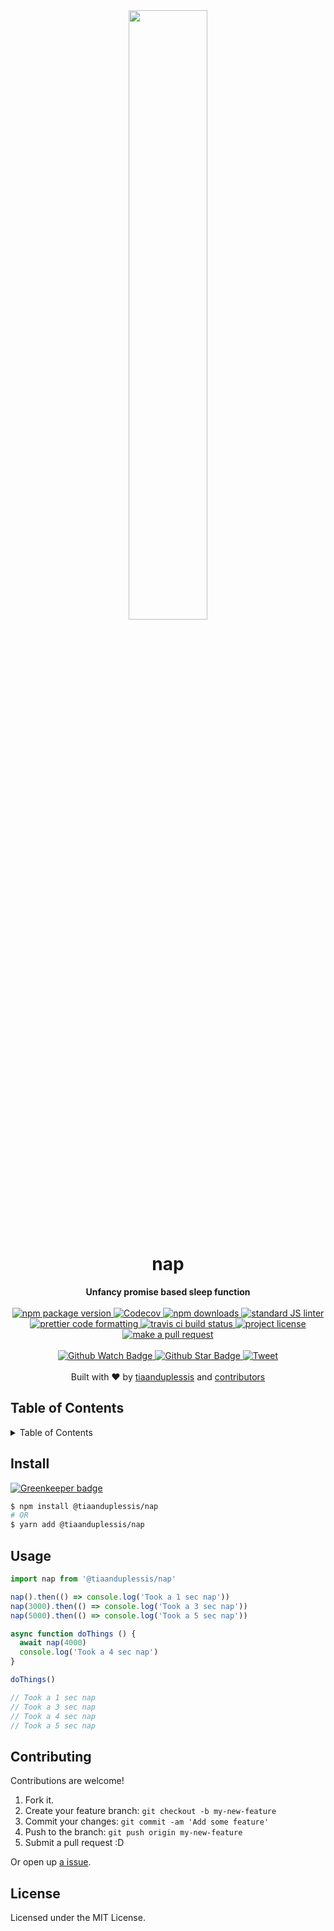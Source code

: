 
<div align="center">
  <img width="50%" src="https://www.askideas.com/media/36/You-Will-Go-To-Sleep-Or-I-Will-Put-To-Sleep-Funny-Meme-Image.jpg" alt=""/>
</div>
<h1 align="center">nap</h1>
<div align="center">
  <strong>Unfancy promise based sleep function</strong>
</div>
<br>
<div align="center">
  <a href="https://npmjs.org/package/@tiaanduplessis/nap">
    <img src="https://img.shields.io/npm/v/@tiaanduplessis/nap.svg?style=flat-square" alt="npm package version" />
  </a>
  <a href="https://codecov.io/gh/tiaanduplessis/nap">
  <img src="https://codecov.io/gh/tiaanduplessis/nap/branch/master/graph/badge.svg" alt="Codecov" />
</a>
  <a href="https://npmjs.org/package/@tiaanduplessis/nap">
  <img src="https://img.shields.io/npm/dm/@tiaanduplessis/nap.svg?style=flat-square" alt="npm downloads" />
  </a>
  <a href="https://github.com/feross/standard">
    <img src="https://img.shields.io/badge/code%20style-standard-brightgreen.svg?style=flat-square" alt="standard JS linter" />
  </a>
  <a href="https://github.com/prettier/prettier">
    <img src="https://img.shields.io/badge/styled_with-prettier-ff69b4.svg?style=flat-square" alt="prettier code formatting" />
  </a>
  <a href="https://travis-ci.org/tiaanduplessis/nap">
    <img src="https://img.shields.io/travis/tiaanduplessis/nap.svg?style=flat-square" alt="travis ci build status" />
  </a>
  <a href="https://github.com/tiaanduplessis/nap/blob/master/LICENSE">
    <img src="https://img.shields.io/npm/l/@tiaanduplessis/nap.svg?style=flat-square" alt="project license" />
  </a>
  <a href="http://makeapullrequest.com">
    <img src="https://img.shields.io/badge/PRs-welcome-brightgreen.svg?style=flat-square" alt="make a pull request" />
  </a>
</div>
<br>
<div align="center">
  <a href="https://github.com/tiaanduplessis/nap/watchers">
    <img src="https://img.shields.io/github/watchers/tiaanduplessis/nap.svg?style=social" alt="Github Watch Badge" />
  </a>
  <a href="https://github.com/tiaanduplessis/nap/stargazers">
    <img src="https://img.shields.io/github/stars/tiaanduplessis/nap.svg?style=social" alt="Github Star Badge" />
  </a>
  <a href="https://twitter.com/intent/tweet?text=Check%20out%20nap!%20https://github.com/tiaanduplessis/nap%20%F0%9F%91%8D">
    <img src="https://img.shields.io/twitter/url/https/github.com/tiaanduplessis/nap.svg?style=social" alt="Tweet" />
  </a>
</div>
<br>
<div align="center">
  Built with ❤︎ by <a href="https://github.com/tiaanduplessis">tiaanduplessis</a> and <a href="https://github.com/tiaanduplessis/nap/contributors">contributors</a>
</div>

<h2>Table of Contents</h2>
<details>
  <summary>Table of Contents</summary>
  <li><a href="#install">Install</a></li>
  <li><a href="#usage">Usage</a></li>
  <li><a href="#contribute">Contribute</a></li>
  <li><a href="#license">License</a></li>
</details>

## Install

[![Greenkeeper badge](https://badges.greenkeeper.io/tiaanduplessis/nap.svg)](https://greenkeeper.io/)

```sh
$ npm install @tiaanduplessis/nap
# OR
$ yarn add @tiaanduplessis/nap
```

## Usage

```js
import nap from '@tiaanduplessis/nap'

nap().then(() => console.log('Took a 1 sec nap'))
nap(3000).then(() => console.log('Took a 3 sec nap'))
nap(5000).then(() => console.log('Took a 5 sec nap'))

async function doThings () {
  await nap(4000)
  console.log('Took a 4 sec nap')
}

doThings()

// Took a 1 sec nap
// Took a 3 sec nap
// Took a 4 sec nap
// Took a 5 sec nap
```

## Contributing

Contributions are welcome!

1. Fork it.
2. Create your feature branch: `git checkout -b my-new-feature`
3. Commit your changes: `git commit -am 'Add some feature'`
4. Push to the branch: `git push origin my-new-feature`
5. Submit a pull request :D

Or open up [a issue](https://github.com/tiaanduplessis/nap/issues).

## License

Licensed under the MIT License.
